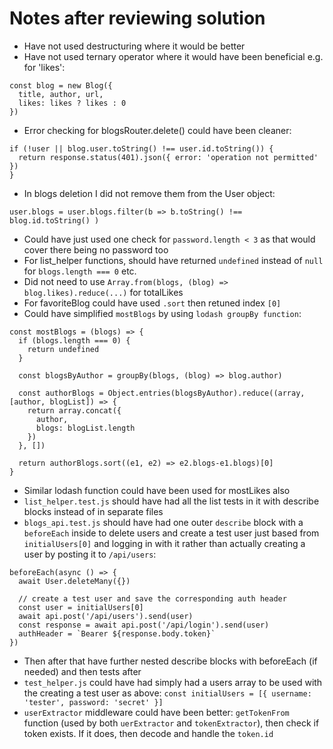 # Notes after reviewing solution

- Have not used destructuring where it would be better
- Have not used ternary operator where it would have been beneficial e.g. for 'likes':

```
const blog = new Blog({
  title, author, url,
  likes: likes ? likes : 0
})
```

- Error checking for blogsRouter.delete() could have been cleaner:

```
if (!user || blog.user.toString() !== user.id.toString()) {
  return response.status(401).json({ error: 'operation not permitted' })
}
```

- In blogs deletion I did not remove them from the User object:

```
user.blogs = user.blogs.filter(b => b.toString() !== blog.id.toString() )
```

- Could have just used one check for `password.length < 3` as that would cover there being no password too
- For list_helper functions, should have returned `undefined` instead of `null` for `blogs.length === 0` etc.
- Did not need to use `Array.from(blogs, (blog) => blog.likes).reduce(...)` for totalLikes
- For favoriteBlog could have used `.sort` then retuned index `[0]`
- Could have simplified `mostBlogs` by using `lodash groupBy function`:

```
const mostBlogs = (blogs) => {
  if (blogs.length === 0) {
    return undefined
  }

  const blogsByAuthor = groupBy(blogs, (blog) => blog.author)

  const authorBlogs = Object.entries(blogsByAuthor).reduce((array, [author, blogList]) => {
    return array.concat({
      author,
      blogs: blogList.length
    })
  }, [])

  return authorBlogs.sort((e1, e2) => e2.blogs-e1.blogs)[0]
}
```

- Similar lodash function could have been used for mostLikes also
- `list_helper.test.js` should have had all the list tests in it with describe blocks instead of in separate files
- `blogs_api.test.js` should have had one outer `describe` block with a `beforeEach` inside to delete users and create a test user just based from `initialUsers[0]` and logging in with it rather than actually creating a user by posting it to `/api/users`:

```
beforeEach(async () => {
  await User.deleteMany({})

  // create a test user and save the corresponding auth header
  const user = initialUsers[0]
  await api.post('/api/users').send(user)
  const response = await api.post('/api/login').send(user)
  authHeader = `Bearer ${response.body.token}`
})
```

- Then after that have further nested describe blocks with beforeEach (if needed) and then tests after
- `test_helper.js` could have had simply had a users array to be used with the creating a test user as above: `const initialUsers = [{ username: 'tester', password: 'secret' }]`
- `userExtractor` middleware could have been better: `getTokenFrom` function (used by both `uerExtractor` and `tokenExtractor`), then check if token exists. If it does, then decode and handle the `token.id`
